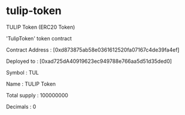 # tulip-token

TULIP Token (ERC20 Token)

'TulipToken' token contract

Contract Address : [0xd873875ab58e0361612520fa07167c4de39fa4ef]

Deployed to      : [0xad725dA40919623ec949788e766aa5d51d35ded0]

Symbol           : TUL

Name             : TULIP Token

Total supply     : 100000000

Decimals         : 0
